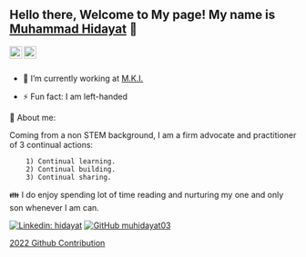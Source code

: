 ## Hello there, Welcome to My page! My name is [Muhammad Hidayat](https://mhidayatz.github.io/Hidayat_Portfolio/) 👋

<!-- # <p align="left"> <img src="http://muhidayat03.online/icon.png" alt="muhidayat03" /> </p>  -->

 
<a href="https://www.linkedin.com/in/md-hidayat-31bbb74b/">
  <img align="left" alt="hidayat's Linkdein" width="22px" src="https://www.nicepng.com/png/full/374-3745383_linkedin-linkedin-logo-grey-png.png" />
</a>
<a href="https://github.com/MHidayatz">
  <img align="left" alt="hidayat's Github" width="22px" src="https://joshuapenalba.files.wordpress.com/2014/12/github-icon.png" />
</a>

<!--
<a href="https://instagram.com/muhidayat03/">
  <img align="left" alt="hidayat's Instagram" width="22px" src="https://cdn.jsdelivr.net/npm/simple-icons@v3/icons/instagram.svg" /, https://cdn.jsdelivr.net/npm/simple-icons@v3/icons/github.svg, https://cdn.jsdelivr.net/npm/simple-icons@v3/icons/linkedin.svg>
</a>
 -->

<br/>
<br/>



- 🔭 I’m currently working at [M.K.I.](https://www.mki.co.jp/english/)
<!-- - 📫 How to reach me: [instagram - @muhidayat03](https://instagram.com/muhidayat03)  -->
- ⚡ Fun fact: I am left-handed

📄 About me: 

Coming from a non STEM background,  I am a firm advocate and practitioner of 3 continual actions:

 
        1) Continual learning.
        2) Continual building.
        3) Continual sharing.

👪 I do enjoy spending lot of time reading and nurturing my one and only son whenever I am can.
 
[![Linkedin: hidayat](https://img.shields.io/badge/-Muhammad%20Hidayat-blue?style=flat-square&logo=Linkedin&logoColor=white&link=https://www.linkedin.com/in/md-hidayat-31bbb74b/)](https://www.linkedin.com/in/md-hidayat-31bbb74b/) [![GitHub muhidayat03](https://img.shields.io/github/followers/muhidayat03?label=follow&style=social)](https://github.com/MHidayatz) 

[2022 Github Contribution](https://skyline.github.com/MHidayatz/2022)
